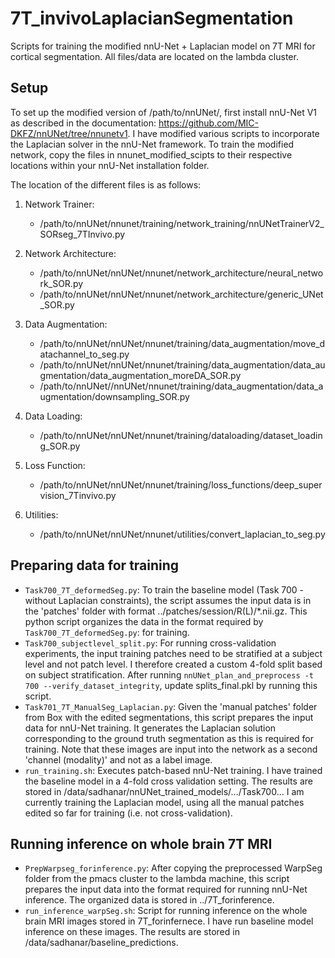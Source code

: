 # 7T_invivoLaplacianSegmentation
Scripts for training the modified nnU-Net + Laplacian model on 7T MRI for cortical segmentation. All files/data are located on the lambda cluster. 

## Setup

To set up the modified version of /path/to/nnUNet/, first install nnU-Net V1 as described in the documentation: https://github.com/MIC-DKFZ/nnUNet/tree/nnunetv1. I have modified various scripts to incorporate the Laplacian solver in the nnU-Net framework. To train the modified network, copy the files in nnunet_modified_scipts to their respective locations within your nnU-Net installation folder. 

The location of the different files is as follows:

1) Network Trainer:
   - /path/to/nnUNet/nnunet/training/network_training/nnUNetTrainerV2_SORseg_7TInvivo.py 

3) Network Architecture:
   - /path/to/nnUNet/nnUNet/nnunet/network_architecture/neural_network_SOR.py
   - /path/to/nnUNet/nnUNet/nnunet/network_architecture/generic_UNet_SOR.py

6) Data Augmentation:
   - /path/to/nnUNet/nnUNet/nnunet/training/data_augmentation/move_datachannel_to_seg.py     
   - /path/to/nnUNet/nnUNet/nnunet/training/data_augmentation/data_augmentation/data_augmentation_moreDA_SOR.py       
   - /path/to/nnUNet//nnUNet/nnunet/training/data_augmentation/data_augmentation/downsampling_SOR.py

7) Data Loading:
   - /path/to/nnUNet/nnUNet/nnunet/training/dataloading/dataset_loading_SOR.py

9) Loss Function:
    - /path/to/nnUNet/nnUNet/nnunet/training/loss_functions/deep_supervision_7Tinvivo.py

11) Utilities:
    - /path/to/nnUNet/nnUNet/nnunet/utilities/convert_laplacian_to_seg.py

## Preparing data for training

- `Task700_7T_deformedSeg.py`: To train the baseline model (Task 700 - without Laplacian constraints), the script assumes the input data is in the 'patches' folder with format ../patches/session/R(L)/*.nii.gz. This python script organizes the data in the format required by `Task700_7T_deformedSeg.py`: for training.
- `Task700_subjectlevel_split.py`: For running cross-validation experiments, the input training patches need to be stratified at a subject level and not patch level. I therefore created a custom 4-fold split based on subject stratification. After running `nnUNet_plan_and_preprocess -t 700 --verify_dataset_integrity`, update splits_final.pkl by running this script.
- `Task701_7T_ManualSeg_Laplacian.py`: Given the 'manual patches' folder from Box with the edited segmentations, this script prepares the input data for nnU-Net training. It generates the Laplacian solution corresponding to the ground truth segmentation as this is required for training. Note that these images are input into the network as a second 'channel (modality)' and not as a label image. 
- `run_training.sh`: Executes patch-based nnU-Net training. I have trained the baseline model in a 4-fold cross validation setting. The results are stored in /data/sadhanar/nnUNet_trained_models/.../Task700... I am currently training the Laplacian model, using all the manual patches edited so far for training (i.e. not cross-validation).

## Running inference on whole brain 7T MRI 

- `PrepWarpseg_forinference.py`: After copying the preprocessed WarpSeg folder from the pmacs cluster to the lambda machine, this script prepares the input data into the format required for running nnU-Net inference. The organized data is stored in ../7T_forinference. 
- `run_inference_warpSeg.sh`: Script for running inference on the whole brain MRI images stored in 7T_forinfernece. I have run baseline model inference on these images. The results are stored in /data/sadhanar/baseline_predictions. 


